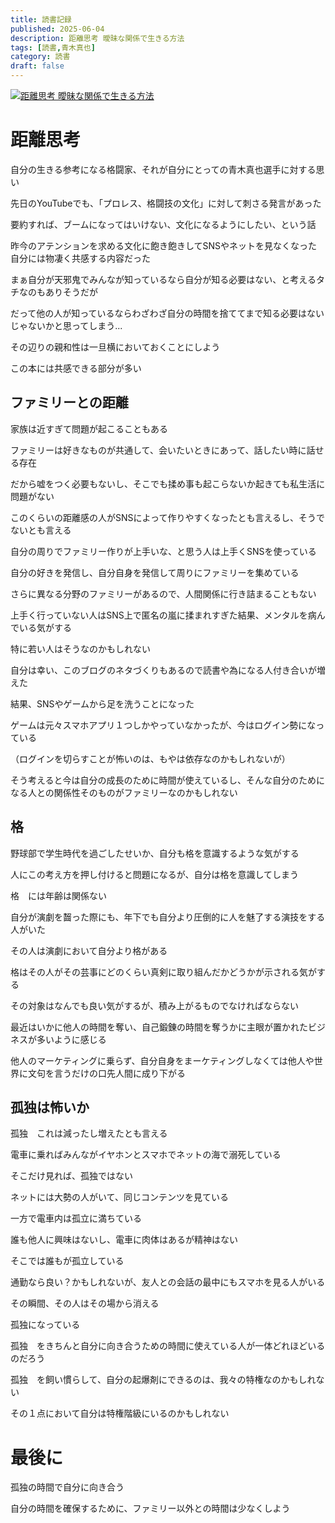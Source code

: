 ```yaml
---
title: 読書記録
published: 2025-06-04
description: 距離思考 曖昧な関係で生きる方法
tags: [読書,青木真也]
category: 読書
draft: false
---
```

[![距離思考 曖昧な関係で生きる方法](https://m.media-amazon.com/images/W/MEDIAX_1215821-T1/images/I/81u0L3VYewL._SY466_.jpg)](https://amzn.asia/d/7yF89Bd)

# 距離思考

自分の生きる参考になる格闘家、それが自分にとっての青木真也選手に対する思い

先日のYouTubeでも、「プロレス、格闘技の文化」に対して刺さる発言があった

要約すれば、ブームになってはいけない、文化になるようにしたい、という話

昨今のアテンションを求める文化に飽き飽きしてSNSやネットを見なくなった自分には物凄く共感する内容だった

まぁ自分が天邪鬼でみんなが知っているなら自分が知る必要はない、と考えるタチなのもありそうだが

だって他の人が知っているならわざわざ自分の時間を捨ててまで知る必要はないじゃないかと思ってしまう...

その辺りの親和性は一旦横においておくことにしよう

この本には共感できる部分が多い

## ファミリーとの距離

家族は近すぎて問題が起こることもある

ファミリーは好きなものが共通して、会いたいときにあって、話したい時に話せる存在

だから嘘をつく必要もないし、そこでも揉め事も起こらないか起きても私生活に問題がない

このくらいの距離感の人がSNSによって作りやすくなったとも言えるし、そうでないとも言える

自分の周りでファミリー作りが上手いな、と思う人は上手くSNSを使っている

自分の好きを発信し、自分自身を発信して周りにファミリーを集めている

さらに異なる分野のファミリーがあるので、人間関係に行き詰まることもない

上手く行っていない人はSNS上で匿名の嵐に揉まれすぎた結果、メンタルを病んでいる気がする

特に若い人はそうなのかもしれない

自分は幸い、このブログのネタづくりもあるので読書や為になる人付き合いが増えた

結果、SNSやゲームから足を洗うことになった

ゲームは元々スマホアプリ１つしかやっていなかったが、今はログイン勢になっている

（ログインを切らすことが怖いのは、もやは依存なのかもしれないが）

そう考えると今は自分の成長のために時間が使えているし、そんな自分のためになる人との関係性そのものがファミリーなのかもしれない

## 格

野球部で学生時代を過ごしたせいか、自分も格を意識するような気がする

人にこの考え方を押し付けると問題になるが、自分は格を意識してしまう

格　には年齢は関係ない

自分が演劇を齧った際にも、年下でも自分より圧倒的に人を魅了する演技をする人がいた

その人は演劇において自分より格がある

格はその人がその芸事にどのくらい真剣に取り組んだかどうかが示される気がする

その対象はなんでも良い気がするが、積み上がるものでなければならない

最近はいかに他人の時間を奪い、自己鍛錬の時間を奪うかに主眼が置かれたビジネスが多いように感じる

他人のマーケティングに乗らず、自分自身をまーケティングしなくては他人や世界に文句を言うだけの口先人間に成り下がる

## 孤独は怖いか

孤独　これは減ったし増えたとも言える

電車に乗ればみんながイヤホンとスマホでネットの海で溺死している

そこだけ見れば、孤独ではない

ネットには大勢の人がいて、同じコンテンツを見ている

一方で電車内は孤立に満ちている

誰も他人に興味はないし、電車に肉体はあるが精神はない

そこでは誰もが孤立している

通勤なら良い？かもしれないが、友人との会話の最中にもスマホを見る人がいる

その瞬間、その人はその場から消える

孤独になっている

孤独　をきちんと自分に向き合うための時間に使えている人が一体どれほどいるのだろう

孤独　を飼い慣らして、自分の起爆剤にできるのは、我々の特権なのかもしれない

その１点において自分は特権階級にいるのかもしれない


# 最後に

孤独の時間で自分に向き合う

自分の時間を確保するために、ファミリー以外との時間は少なくしよう

